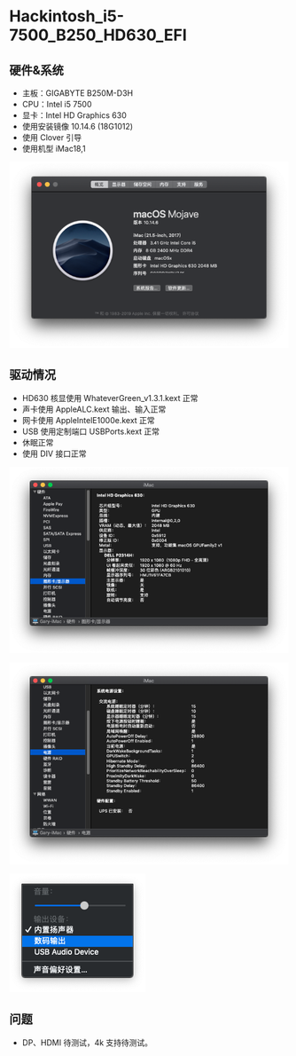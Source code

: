 Hackintosh_i5-7500_B250_HD630_EFI
====

硬件&系统
----
* 主板：GIGABYTE B250M-D3H
* CPU：Intel i5 7500
* 显卡：Intel HD Graphics 630
* 使用安装镜像 10.14.6 (18G1012)
* 使用 Clover 引导
* 使用机型 iMac18,1

![info](img/info.png)

驱动情况
----
* HD630 核显使用 WhateverGreen_v1.3.1.kext 正常
* 声卡使用 AppleALC.kext 输出、输入正常
* 网卡使用 AppleIntelE1000e.kext 正常
* USB 使用定制端口 USBPorts.kext 正常
* 休眠正常
* 使用 DIV 接口正常

![显卡](img/显卡.png)

![电源](img/电源.png)

![声音](img/声音.png)

问题
----
* DP、HDMI 待测试，4k 支持待测试。
